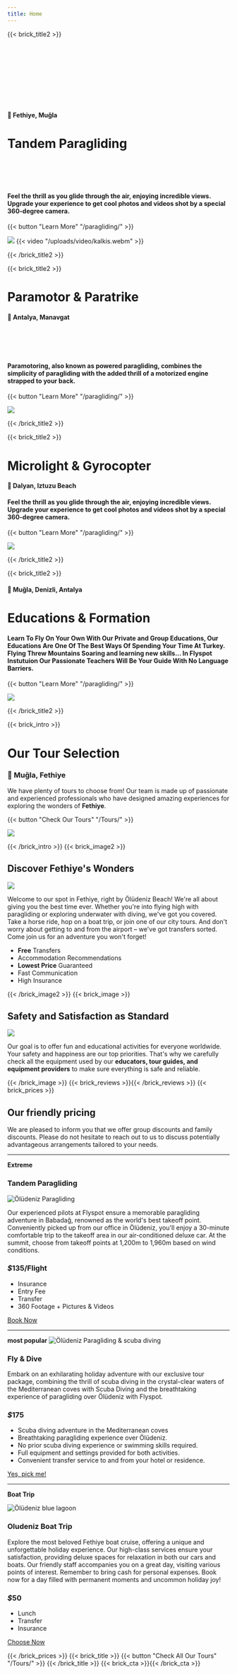```yaml
---
title: Home
---
```

{{< brick_title2 >}}
# ‎ 
# ‎ 
#### 📍 Fethiye, Muğla 
# Tandem Paragliding
# ‎ 

#### Feel the thrill as you glide through the air, enjoying incredible views. Upgrade your experience to get cool photos and videos shot by a special 360-degree camera.


{{< button "Learn More" "/paragliding/" >}}

![](/uploads/photos/3-min.jpg)
{{< video "/uploads/video/kalkis.webm" >}}

{{< /brick_title2 >}}

{{< brick_title2 >}}

# Paramotor & Paratrike
#### 📍 Antalya, Manavgat
# ‎ 
#### Paramotoring, also known as powered paragliding, combines the simplicity of paragliding with the added thrill of a motorized engine strapped to your back. 

{{< button "Learn More" "/paragliding/" >}}

![](/uploads/photos/ng.png)

{{< /brick_title2 >}}

{{< brick_title2 >}}

# Microlight & Gyrocopter
#### 📍 Dalyan, Iztuzu Beach
#### Feel the thrill as you glide through the air, enjoying incredible views. Upgrade your experience to get cool photos and videos shot by a special 360-degree camera.

{{< button "Learn More" "/paragliding/" >}}

![](/uploads/photos/pic.webp)

{{< /brick_title2 >}}

{{< brick_title2 >}}

#### 📍 Muğla, Denizli, Antalya 
# Educations & Formation

#### Learn To Fly On Your Own With Our Private and Group Educations, Our Educations Are One Of The Best Ways Of Spending Your Time At Turkey. Flying Threw Mountains Soaring and learning new skills... In Flyspot Instutuion Our Passionate Teachers Will Be Your Guide With No Language Barriers.

{{< button "Learn More" "/paragliding/" >}}

![](/uploads/photos/pg.jpg)

{{< /brick_title2 >}}

{{< brick_intro >}}
# Our Tour Selection
### 📍 Muğla, Fethiye

We have plenty of tours to choose from! Our team is made up of passionate and experienced professionals who have designed amazing experiences for exploring the wonders of **Fethiye**.

{{< button "Check Our Tours" "/Tours/" >}}

![](/uploads/illustrations/cuate/Horseriding.svg)


{{< /brick_intro >}}
{{< brick_image2 >}}

## Discover Fethiye's Wonders
![](/uploads/illustrations/cuate/boatparty.svg)

Welcome to our spot in Fethiye, right by Ölüdeniz Beach! We're all about giving you the best time ever. Whether you're into flying high with paragliding or exploring underwater with diving, we've got you covered. Take a horse ride, hop on a boat trip, or join one of our city tours. And don't worry about getting to and from the airport – we've got transfers sorted. Come join us for an adventure you won't forget!

- **Free** Transfers
- Accommodation Recommendations
- **Lowest Price** Guaranteed
- Fast Communication
- High Insurance

{{< /brick_image2 >}}
{{< brick_image >}}

## Safety and Satisfaction as Standard

![](/uploads/illustrations/cuate/Advantages-bro.svg)

Our goal is to offer fun and educational activities for everyone worldwide. Your safety and happiness are our top priorities. That's why we carefully check all the equipment used by our **educators, tour guides, and equipment providers** to make sure everything is safe and reliable.


{{< /brick_image >}}
{{< brick_reviews >}}{{< /brick_reviews >}}
{{< brick_prices >}}
## Our friendly pricing

We are pleased to inform you that we offer group discounts and family discounts. Please do not hesitate to reach out to us to discuss potentially advantageous arrangements tailored to your needs.

---

**Extreme**
### Tandem Paragliding

![Ölüdeniz Paragliding](/uploads/photos/fp.jpg)

Our experienced pilots at Flyspot ensure a memorable paragliding adventure in Babadağ, renowned as the world's best takeoff point. Conveniently picked up from our office in Ölüdeniz, you'll enjoy a 30-minute comfortable trip to the takeoff area in our air-conditioned deluxe car. At the summit, choose from takeoff points at 1,200m to 1,960m based on wind conditions.

### _$_**135**/Flight

- Insurance
- Entry Fee
- Transfer
- 360 Footage + Pictures & Videos

[Book Now](/get-started/)

---

**most popular**
![Ölüdeniz Paragliding & scuba diving](/uploads/photos/dp.png)
### Fly & Dive

Embark on an exhilarating holiday adventure with our exclusive tour package, combining the thrill of scuba diving in the crystal-clear waters of the Mediterranean coves with Scuba Diving and the breathtaking experience of paragliding over Ölüdeniz with Flyspot.
 
### _$_**175**

- Scuba diving adventure in the Mediterranean coves
- Breathtaking paragliding experience over Ölüdeniz.
- No prior scuba diving experience or swimming skills required.
- Full equipment and settings provided for both activities.
- Convenient transfer service to and from your hotel or residence.

[Yes, pick me!](/get-started/)

---

**Boat Trip**

![Ölüdeniz blue lagoon](/uploads/photos/boat.jpg)

### Oludeniz Boat Trip

Explore the most beloved Fethiye boat cruise, offering a unique and unforgettable holiday experience. Our high-class services ensure your satisfaction, providing deluxe spaces for relaxation in both our cars and boats. Our friendly staff accompanies you on a great day, visiting various points of interest. Remember to bring cash for personal expenses. Book now for a day filled with permanent moments and uncommon holiday joy!

### _$_**50**

- Lunch
- Transfer
- Insurance

[Choose Now](/get-started/)

{{< /brick_prices >}}
{{< brick_title >}}
{{< button "Check All Our Tours" "/Tours/" >}}
{{< /brick_title >}}
{{< brick_cta >}}{{< /brick_cta >}}

